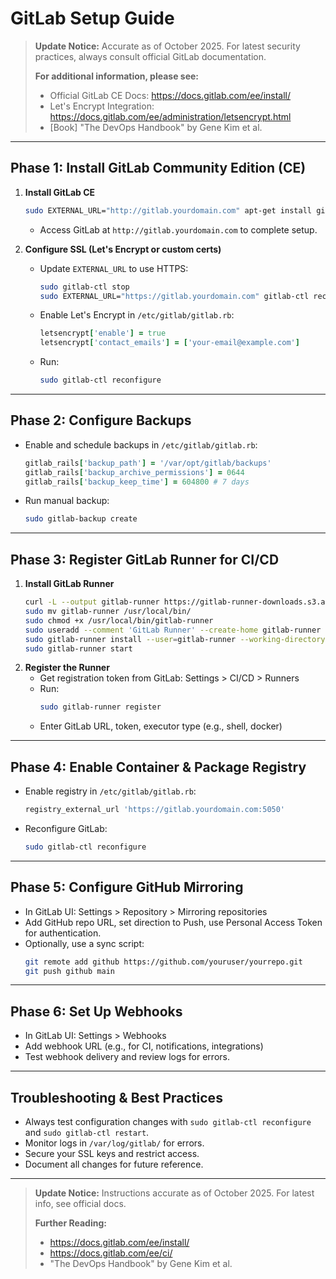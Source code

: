 # GitLab Setup Guide

> **Update Notice:** Accurate as of October 2025. For latest security practices, always consult official GitLab documentation.
> 
> **For additional information, please see:**
> - Official GitLab CE Docs: https://docs.gitlab.com/ee/install/
> - Let's Encrypt Integration: https://docs.gitlab.com/ee/administration/letsencrypt.html
> - [Book] "The DevOps Handbook" by Gene Kim et al.

---

## Phase 1: Install GitLab Community Edition (CE)

1. **Install GitLab CE**
   ```bash
   sudo EXTERNAL_URL="http://gitlab.yourdomain.com" apt-get install gitlab-ce
   ```
   - Access GitLab at `http://gitlab.yourdomain.com` to complete setup.

2. **Configure SSL (Let's Encrypt or custom certs)**
   - Update `EXTERNAL_URL` to use HTTPS:
     ```bash
     sudo gitlab-ctl stop
     sudo EXTERNAL_URL="https://gitlab.yourdomain.com" gitlab-ctl reconfigure
     ```
   - Enable Let's Encrypt in `/etc/gitlab/gitlab.rb`:
     ```ruby
     letsencrypt['enable'] = true
     letsencrypt['contact_emails'] = ['your-email@example.com']
     ```
   - Run:
     ```bash
     sudo gitlab-ctl reconfigure
     ```

---

## Phase 2: Configure Backups

- Enable and schedule backups in `/etc/gitlab/gitlab.rb`:
  ```ruby
  gitlab_rails['backup_path'] = '/var/opt/gitlab/backups'
  gitlab_rails['backup_archive_permissions'] = 0644
  gitlab_rails['backup_keep_time'] = 604800 # 7 days
  ```
- Run manual backup:
  ```bash
  sudo gitlab-backup create
  ```

---

## Phase 3: Register GitLab Runner for CI/CD

1. **Install GitLab Runner**
   ```bash
   curl -L --output gitlab-runner https://gitlab-runner-downloads.s3.amazonaws.com/latest/binaries/gitlab-runner-linux-amd64
   sudo mv gitlab-runner /usr/local/bin/
   sudo chmod +x /usr/local/bin/gitlab-runner
   sudo useradd --comment 'GitLab Runner' --create-home gitlab-runner --shell /bin/bash
   sudo gitlab-runner install --user=gitlab-runner --working-directory=/home/gitlab-runner
   sudo gitlab-runner start
   ```
2. **Register the Runner**
   - Get registration token from GitLab: Settings > CI/CD > Runners
   - Run:
     ```bash
     sudo gitlab-runner register
     ```
   - Enter GitLab URL, token, executor type (e.g., shell, docker)

---

## Phase 4: Enable Container & Package Registry

- Enable registry in `/etc/gitlab/gitlab.rb`:
  ```ruby
  registry_external_url 'https://gitlab.yourdomain.com:5050'
  ```
- Reconfigure GitLab:
  ```bash
  sudo gitlab-ctl reconfigure
  ```

---

## Phase 5: Configure GitHub Mirroring

- In GitLab UI: Settings > Repository > Mirroring repositories
- Add GitHub repo URL, set direction to Push, use Personal Access Token for authentication.
- Optionally, use a sync script:
  ```bash
  git remote add github https://github.com/youruser/yourrepo.git
  git push github main
  ```

---

## Phase 6: Set Up Webhooks

- In GitLab UI: Settings > Webhooks
- Add webhook URL (e.g., for CI, notifications, integrations)
- Test webhook delivery and review logs for errors.

---

## Troubleshooting & Best Practices
- Always test configuration changes with `sudo gitlab-ctl reconfigure` and `sudo gitlab-ctl restart`.
- Monitor logs in `/var/log/gitlab/` for errors.
- Secure your SSL keys and restrict access.
- Document all changes for future reference.

---

> **Update Notice:** Instructions accurate as of October 2025. For latest info, see official docs.
> 
> **Further Reading:**
> - https://docs.gitlab.com/ee/install/
> - https://docs.gitlab.com/ee/ci/
> - "The DevOps Handbook" by Gene Kim et al.
